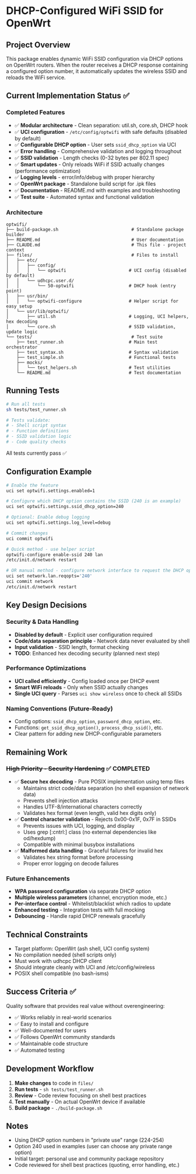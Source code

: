 # DHCP-Configured WiFi SSID for OpenWrt

## Project Overview
This package enables dynamic WiFi SSID configuration via DHCP options on OpenWrt routers. When the router receives a DHCP response containing a configured option number, it automatically updates the wireless SSID and reloads the WiFi service.

## Current Implementation Status ✅

### Completed Features
- ✅ **Modular architecture** - Clean separation: util.sh, core.sh, DHCP hook
- ✅ **UCI configuration** - `/etc/config/optwifi` with safe defaults (disabled by default)
- ✅ **Configurable DHCP option** - User sets `ssid_dhcp_option` via UCI
- ✅ **Error handling** - Comprehensive validation and logging throughout
- ✅ **SSID validation** - Length checks (0-32 bytes per 802.11 spec)
- ✅ **Smart updates** - Only reloads WiFi if SSID actually changes (performance optimization)
- ✅ **Logging levels** - error/info/debug with proper hierarchy
- ✅ **OpenWrt package** - Standalone build script for .ipk files
- ✅ **Documentation** - README.md with examples and troubleshooting
- ✅ **Test suite** - Automated syntax and functional validation

### Architecture

```
optwifi/
├── build-package.sh                            # Standalone package builder
├── README.md                                   # User documentation
├── CLAUDE.md                                   # This file - project context
├── files/                                      # Files to install
│   ├── etc/
│   │   ├── config/
│   │   │   └── optwifi                        # UCI config (disabled by default)
│   │   └── udhcpc.user.d/
│   │       └── 50-optwifi                     # DHCP hook (entry point)
│   ├── usr/bin/
│   │   └── optwifi-configure                  # Helper script for easy setup
│   └── usr/lib/optwifi/
│       ├── util.sh                            # Logging, UCI helpers, hex decoding
│       └── core.sh                            # SSID validation, update logic
└── tests/                                      # Test suite
    ├── test_runner.sh                         # Main test orchestrator
    ├── test_syntax.sh                         # Syntax validation
    ├── test_simple.sh                         # Functional tests
    ├── mocks/
    │   └── test_helpers.sh                    # Test utilities
    └── README.md                              # Test documentation
```

## Running Tests

```bash
# Run all tests
sh tests/test_runner.sh

# Tests validate:
# - Shell script syntax
# - Function definitions
# - SSID validation logic
# - Code quality checks
```

All tests currently pass ✅

## Configuration Example

```bash
# Enable the feature
uci set optwifi.settings.enabled=1

# Configure which DHCP option contains the SSID (240 is an example)
uci set optwifi.settings.ssid_dhcp_option=240

# Optional: Enable debug logging
uci set optwifi.settings.log_level=debug

# Commit changes
uci commit optwifi

# Quick method - use helper script
optwifi-configure enable-ssid 240 lan
/etc/init.d/network restart

# OR manual method - configure network interface to request the DHCP option
uci set network.lan.reqopts='240'
uci commit network
/etc/init.d/network restart
```

## Key Design Decisions

### Security & Data Handling
- **Disabled by default** - Explicit user configuration required
- **Code/data separation principle** - Network data never evaluated by shell
- **Input validation** - SSID length, format checking
- **TODO**: Enhanced hex decoding security (planned next step)

### Performance Optimizations
- **UCI called efficiently** - Config loaded once per DHCP event
- **Smart WiFi reloads** - Only when SSID actually changes
- **Single UCI query** - Parses `uci show wireless` once to check all SSIDs

### Naming Conventions (Future-Ready)
- Config options: `ssid_dhcp_option`, `password_dhcp_option`, etc.
- Functions: `get_ssid_dhcp_option()`, `process_dhcp_ssid()`, etc.
- Clear pattern for adding new DHCP-configurable parameters

## Remaining Work

### ~~High Priority - Security Hardening~~ ✅ COMPLETED
- ✅ **Secure hex decoding** - Pure POSIX implementation using temp files
  - Maintains strict code/data separation (no shell expansion of network data)
  - Prevents shell injection attacks
  - Handles UTF-8/international characters correctly
  - Validates hex format (even length, valid hex digits only)
- ✅ **Control character validation** - Rejects 0x00-0x1F, 0x7F in SSIDs
  - Prevents issues with UCI, logging, and display
  - Uses grep [:cntrl:] class (no external dependencies like od/hexdump)
  - Compatible with minimal busybox installations
- ✅ **Malformed data handling** - Graceful failures for invalid hex
  - Validates hex string format before processing
  - Proper error logging on decode failures

### Future Enhancements
- **WPA password configuration** via separate DHCP option
- **Multiple wireless parameters** (channel, encryption mode, etc.)
- **Per-interface control** - Whitelist/blacklist which radios to update
- **Enhanced testing** - Integration tests with full mocking
- **Debouncing** - Handle rapid DHCP renewals gracefully

## Technical Constraints
- Target platform: OpenWrt (ash shell, UCI config system)
- No compilation needed (shell scripts only)
- Must work with udhcpc DHCP client
- Should integrate cleanly with UCI and /etc/config/wireless
- POSIX shell compatible (no bash-isms)

## Success Criteria ✅

Quality software that provides real value without overengineering:
- ✅ Works reliably in real-world scenarios
- ✅ Easy to install and configure
- ✅ Well-documented for users
- ✅ Follows OpenWrt community standards
- ✅ Maintainable code structure
- ✅ Automated testing

## Development Workflow

1. **Make changes** to code in `files/`
2. **Run tests** - `sh tests/test_runner.sh`
3. **Review** - Code review focusing on shell best practices
4. **Test manually** - On actual OpenWrt device if available
5. **Build package** - `./build-package.sh`

## Notes
- Using DHCP option numbers in "private use" range (224-254)
- Option 240 used in examples (user can choose any private range option)
- Initial target: personal use and community package repository
- Code reviewed for shell best practices (quoting, error handling, etc.)
